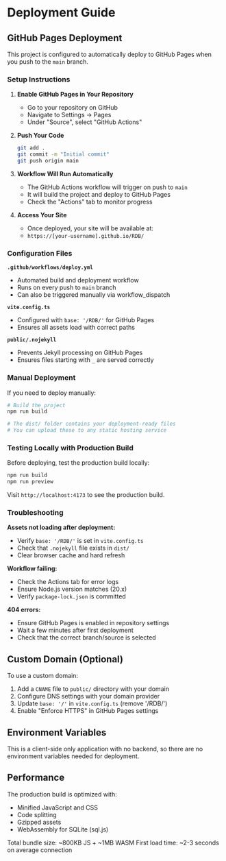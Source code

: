 # Deployment Guide

## GitHub Pages Deployment

This project is configured to automatically deploy to GitHub Pages when you push to the `main` branch.

### Setup Instructions

1. **Enable GitHub Pages in Your Repository**
   - Go to your repository on GitHub
   - Navigate to Settings → Pages
   - Under "Source", select "GitHub Actions"

2. **Push Your Code**
   ```bash
   git add .
   git commit -m "Initial commit"
   git push origin main
   ```

3. **Workflow Will Run Automatically**
   - The GitHub Actions workflow will trigger on push to `main`
   - It will build the project and deploy to GitHub Pages
   - Check the "Actions" tab to monitor progress

4. **Access Your Site**
   - Once deployed, your site will be available at:
   - `https://[your-username].github.io/RDB/`

### Configuration Files

**`.github/workflows/deploy.yml`**
- Automated build and deployment workflow
- Runs on every push to `main` branch
- Can also be triggered manually via workflow_dispatch

**`vite.config.ts`**
- Configured with `base: '/RDB/'` for GitHub Pages
- Ensures all assets load with correct paths

**`public/.nojekyll`**
- Prevents Jekyll processing on GitHub Pages
- Ensures files starting with `_` are served correctly

### Manual Deployment

If you need to deploy manually:

```bash
# Build the project
npm run build

# The dist/ folder contains your deployment-ready files
# You can upload these to any static hosting service
```

### Testing Locally with Production Build

Before deploying, test the production build locally:

```bash
npm run build
npm run preview
```

Visit `http://localhost:4173` to see the production build.

### Troubleshooting

**Assets not loading after deployment:**
- Verify `base: '/RDB/'` is set in `vite.config.ts`
- Check that `.nojekyll` file exists in `dist/`
- Clear browser cache and hard refresh

**Workflow failing:**
- Check the Actions tab for error logs
- Ensure Node.js version matches (20.x)
- Verify `package-lock.json` is committed

**404 errors:**
- Ensure GitHub Pages is enabled in repository settings
- Wait a few minutes after first deployment
- Check that the correct branch/source is selected

## Custom Domain (Optional)

To use a custom domain:

1. Add a `CNAME` file to `public/` directory with your domain
2. Configure DNS settings with your domain provider
3. Update `base: '/'` in `vite.config.ts` (remove '/RDB/')
4. Enable "Enforce HTTPS" in GitHub Pages settings

## Environment Variables

This is a client-side only application with no backend, so there are no environment variables needed for deployment.

## Performance

The production build is optimized with:
- Minified JavaScript and CSS
- Code splitting
- Gzipped assets
- WebAssembly for SQLite (sql.js)

Total bundle size: ~800KB JS + ~1MB WASM
First load time: ~2-3 seconds on average connection

